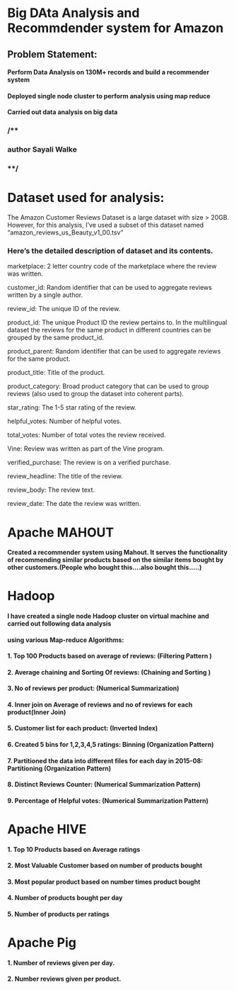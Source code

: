 # Big DAta Analysis and Recommdender system for Amazon
## Problem Statement:
#### Perform Data Analysis on 130M+ records and build a recommender system
#### Deployed single node cluster to perform analysis using map reduce
#### Carried out data analysis on big data
### /**

### author Sayali Walke

### **/

# Dataset used for analysis:
The Amazon Customer Reviews Dataset is a large dataset with size > 20GB. 
However, for this analysis, I’ve used a subset of this dataset named
“amazon_reviews_us_Beauty_v1_00.tsv” 

### Here’s the detailed description of dataset and its contents. 
marketplace: 2 letter country code of the marketplace where the review was written. 

customer_id: Random identifier that can be used to aggregate reviews written by a single author. 

review_id: The unique ID of the review. 

product_id: The unique Product ID the review pertains to. In the multilingual dataset the reviews for the same product in different countries can be grouped by the same product_id.

product_parent: Random identifier that can be used to aggregate reviews for the same product. 

product_title: Title of the product. 

product_category: Broad product category that can be used to group reviews 
(also used to group the dataset into coherent parts). 

star_rating: The 1-5 star rating of the review. 

helpful_votes: Number of helpful votes. 

total_votes: Number of total votes the review received. 

Vine: Review was written as part of the Vine program. 

verified_purchase: The review is on a verified purchase. 

review_headline: The title of the review. 

review_body: The review text. 

review_date: The date the review was written.

# Apache MAHOUT
#### Created a recommender system using Mahout. It serves the functionality of recommending similar products based on the similar items bought by other customers.(People who bought this….also bought this…..)

# Hadoop
#### I have created a single node Hadoop cluster on virtual machine and carried out following data analysis 
#### using various Map-reduce Algorithms:
#### 1.	 Top 100 Products based on average of reviews: (Filtering Pattern )
#### 2.	 Average chaining and Sorting Of reviews: (Chaining and Sorting )
#### 3.	 No of reviews per product: (Numerical Summarization)
#### 4.	 Inner join on Average of reviews and no of reviews for each product(Inner Join)
#### 5.	 Customer list for each product: (Inverted Index)
#### 6.	 Created 5 bins for 1,2,3,4,5 ratings: Binning (Organization Pattern)
#### 7.	 Partitioned the data into different files for each day in 2015-08:  Partitioning (Organization Pattern)
#### 8.	 Distinct Reviews Counter:  (Numerical Summarization Pattern)
#### 9.	Percentage of Helpful votes: (Numerical Summarization Pattern)

# Apache HIVE
#### 1. Top 10 Products based on Average ratings
#### 2.	Most Valuable Customer based on number of products bought
#### 3.	Most popular product based on number times product bought
#### 4.	Number of products bought per day
#### 5.	Number of products per ratings

# Apache Pig
#### 1.	 Number of reviews given per day.
#### 2.	 Number reviews given per product.



